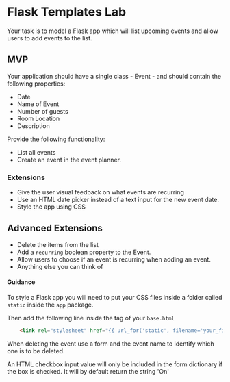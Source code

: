 # Flask Templates Lab

Your task is to model a Flask app which will list upcoming events and allow users to add events to the list.

## MVP

Your application should have a single class - Event - and should contain the following properties:
* Date
* Name of Event
* Number of guests
* Room Location
* Description

Provide the following functionality:
* List all events
* Create an event in the event planner.

### Extensions

* Give the user visual feedback on what events are recurring
* Use an HTML date picker instead of a text input for the new event date.
* Style the app using CSS

## Advanced Extensions

* Delete the items from the list
* Add a `recurring` boolean property to the Event.
* Allow users to choose if an event is recurring when adding an event.
* Anything else you can think of


#### Guidance

To style a Flask app you will need to put your CSS files inside a folder called `static` inside the `app` package.

Then add the following line inside the <HEAD> tag of your `base.html`

```html
    <link rel="stylesheet" href="{{ url_for('static', filename='your_file_name.css') }}">
```

When deleting the event use a form and the event name to identify which one is to be deleted.

An HTML checkbox input value will only be included in the form dictionary if the box is checked. It will by default return the string 'On'
